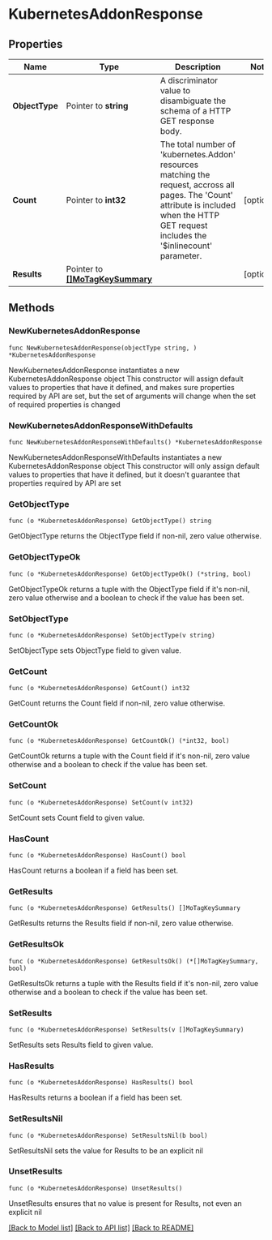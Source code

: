 # KubernetesAddonResponse

## Properties

Name | Type | Description | Notes
------------ | ------------- | ------------- | -------------
**ObjectType** | Pointer to **string** | A discriminator value to disambiguate the schema of a HTTP GET response body. | 
**Count** | Pointer to **int32** | The total number of &#39;kubernetes.Addon&#39; resources matching the request, accross all pages. The &#39;Count&#39; attribute is included when the HTTP GET request includes the &#39;$inlinecount&#39; parameter. | [optional] 
**Results** | Pointer to [**[]MoTagKeySummary**](mo.TagKeySummary.md) |  | [optional] 

## Methods

### NewKubernetesAddonResponse

`func NewKubernetesAddonResponse(objectType string, ) *KubernetesAddonResponse`

NewKubernetesAddonResponse instantiates a new KubernetesAddonResponse object
This constructor will assign default values to properties that have it defined,
and makes sure properties required by API are set, but the set of arguments
will change when the set of required properties is changed

### NewKubernetesAddonResponseWithDefaults

`func NewKubernetesAddonResponseWithDefaults() *KubernetesAddonResponse`

NewKubernetesAddonResponseWithDefaults instantiates a new KubernetesAddonResponse object
This constructor will only assign default values to properties that have it defined,
but it doesn't guarantee that properties required by API are set

### GetObjectType

`func (o *KubernetesAddonResponse) GetObjectType() string`

GetObjectType returns the ObjectType field if non-nil, zero value otherwise.

### GetObjectTypeOk

`func (o *KubernetesAddonResponse) GetObjectTypeOk() (*string, bool)`

GetObjectTypeOk returns a tuple with the ObjectType field if it's non-nil, zero value otherwise
and a boolean to check if the value has been set.

### SetObjectType

`func (o *KubernetesAddonResponse) SetObjectType(v string)`

SetObjectType sets ObjectType field to given value.


### GetCount

`func (o *KubernetesAddonResponse) GetCount() int32`

GetCount returns the Count field if non-nil, zero value otherwise.

### GetCountOk

`func (o *KubernetesAddonResponse) GetCountOk() (*int32, bool)`

GetCountOk returns a tuple with the Count field if it's non-nil, zero value otherwise
and a boolean to check if the value has been set.

### SetCount

`func (o *KubernetesAddonResponse) SetCount(v int32)`

SetCount sets Count field to given value.

### HasCount

`func (o *KubernetesAddonResponse) HasCount() bool`

HasCount returns a boolean if a field has been set.

### GetResults

`func (o *KubernetesAddonResponse) GetResults() []MoTagKeySummary`

GetResults returns the Results field if non-nil, zero value otherwise.

### GetResultsOk

`func (o *KubernetesAddonResponse) GetResultsOk() (*[]MoTagKeySummary, bool)`

GetResultsOk returns a tuple with the Results field if it's non-nil, zero value otherwise
and a boolean to check if the value has been set.

### SetResults

`func (o *KubernetesAddonResponse) SetResults(v []MoTagKeySummary)`

SetResults sets Results field to given value.

### HasResults

`func (o *KubernetesAddonResponse) HasResults() bool`

HasResults returns a boolean if a field has been set.

### SetResultsNil

`func (o *KubernetesAddonResponse) SetResultsNil(b bool)`

 SetResultsNil sets the value for Results to be an explicit nil

### UnsetResults
`func (o *KubernetesAddonResponse) UnsetResults()`

UnsetResults ensures that no value is present for Results, not even an explicit nil

[[Back to Model list]](../README.md#documentation-for-models) [[Back to API list]](../README.md#documentation-for-api-endpoints) [[Back to README]](../README.md)


